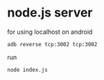 # node.js server
for using localhost on android

```
adb reverse tcp:3002 tcp:3002
```
run
```
node index.js
```